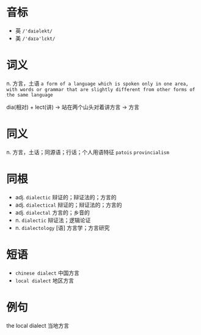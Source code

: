 # 音标

- 英 `/'daiəlekt/`
- 美 `/'daɪə'lɛkt/`

# 词义

n. 方言，土语
`a form of a language which is spoken only in one area, with words or grammar that are slightly different from other forms of the same language`



dia(相对) + lect(讲) → 站在两个山头对着讲方言 → 方言

# 同义

n. 方言，土话；同源语；行话；个人用语特征
`patois` `provincialism`

# 同根

- adj. `dialectic` 辩证的；辩证法的；方言的
- adj. `dialectical` 辩证的；辩证法的；方言的
- adj. `dialectal` 方言的；乡音的
- n. `dialectic` 辩证法；逻辑论证
- n. `dialectology` [语] 方言学；方言研究

# 短语

- `chinese dialect` 中国方言
- `local dialect` 地区方言

# 例句

the local dialect
当地方言


